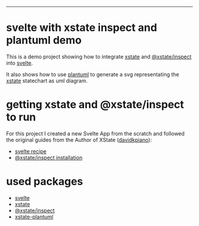 
---

# svelte with xstate inspect and plantuml demo

This is a demo project showing how to 
integrate [xstate](https://xstate.js.org/) and [@xstate/inspect](https://xstate.js.org/docs/packages/xstate-inspect) into [svelte](https://svelte.dev/).

It also shows how to use [plantuml](https://plantuml.com/) to generate a svg representating 
the [xstate](https://xstate.js.org/) statechart as uml diagram.

# getting xstate and @xstate/inspect to run

For this project I created a new Svelte App from the scratch and followed the original guides from the Author of XState ([davidkpiano](https://github.com/davidkpiano)):

- [svelte recipe](https://xstate.js.org/docs/recipes/svelte.html)
- [@xstate/inspect installation](https://xstate.js.org/docs/packages/xstate-inspect/#installation)

# used packages

- [svelte](https://github.com/sveltejs/template)
- [xstate](https://github.com/davidkpiano/xstate)
- [@xstate/inspect](https://github.com/davidkpiano/xstate/tree/master/packages/xstate-inspect)
- [xstate-plantuml](https://github.com/karfau/xstate-plantuml)
